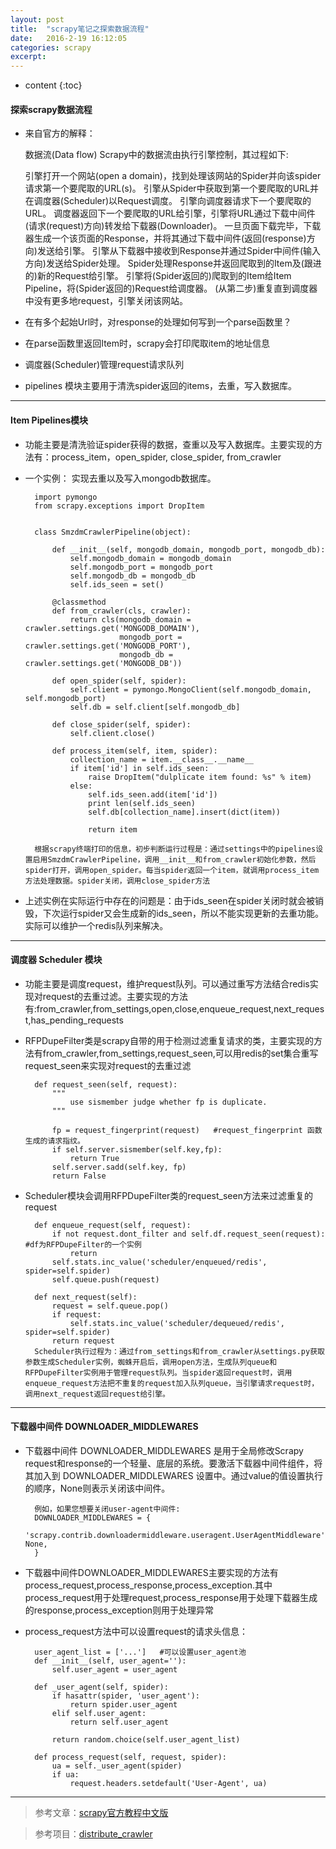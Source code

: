 ```yaml
---
layout: post
title:  "scrapy笔记之探索数据流程"
date:   2016-2-19 16:12:05
categories: scrapy 
excerpt: 
---
```


* content
{:toc}

#### 探索scrapy数据流程

* 来自官方的解释：

    数据流(Data flow)
    Scrapy中的数据流由执行引擎控制，其过程如下:

    引擎打开一个网站(open a domain)，找到处理该网站的Spider并向该spider请求第一个要爬取的URL(s)。
    引擎从Spider中获取到第一个要爬取的URL并在调度器(Scheduler)以Request调度。
    引擎向调度器请求下一个要爬取的URL。
    调度器返回下一个要爬取的URL给引擎，引擎将URL通过下载中间件(请求(request)方向)转发给下载器(Downloader)。
    一旦页面下载完毕，下载器生成一个该页面的Response，并将其通过下载中间件(返回(response)方向)发送给引擎。
    引擎从下载器中接收到Response并通过Spider中间件(输入方向)发送给Spider处理。
    Spider处理Response并返回爬取到的Item及(跟进的)新的Request给引擎。
    引擎将(Spider返回的)爬取到的Item给Item Pipeline，将(Spider返回的)Request给调度器。
    (从第二步)重复直到调度器中没有更多地request，引擎关闭该网站。
        
* 在有多个起始Url时，对response的处理如何写到一个parse函数里？

* 在parse函数里返回Item时，scrapy会打印爬取item的地址信息

* 调度器(Scheduler)管理request请求队列

* pipelines 模块主要用于清洗spider返回的items，去重，写入数据库。

---

#### Item Pipelines模块

* 功能主要是清洗验证spider获得的数据，查重以及写入数据库。主要实现的方法有：process_item，open_spider, close_spider, from_crawler

* 一个实例：
        实现去重以及写入mongodb数据库。
        
        import pymongo
        from scrapy.exceptions import DropItem


        class SmzdmCrawlerPipeline(object):
            
            def __init__(self, mongodb_domain, mongodb_port, mongodb_db):
                self.mongodb_domain = mongodb_domain
                self.mongodb_port = mongodb_port
                self.mongodb_db = mongodb_db
                self.ids_seen = set()
            
            @classmethod
            def from_crawler(cls, crawler):
                return cls(mongodb_domain = crawler.settings.get('MONGODB_DOMAIN'),
                           mongodb_port = crawler.settings.get('MONGODB_PORT'),
                           mongodb_db = crawler.settings.get('MONGODB_DB'))
                
            def open_spider(self, spider):
                self.client = pymongo.MongoClient(self.mongodb_domain, self.mongodb_port)
                self.db = self.client[self.mongodb_db]
            
            def close_spider(self, spider):
                self.client.close()
                        
            def process_item(self, item, spider):
                collection_name = item.__class__.__name__
                if item['id'] in self.ids_seen:
                    raise DropItem("dulplicate item found: %s" % item)
                else:
                    self.ids_seen.add(item['id'])
                    print len(self.ids_seen)
                    self.db[collection_name].insert(dict(item))
                
                    return item
                    
        根据scrapy终端打印的信息，初步判断运行过程是：通过settings中的pipelines设置启用SmzdmCrawlerPipeline，调用__init__和from_crawler初始化参数，然后spider打开，调用open_spider。每当spider返回一个item，就调用process_item方法处理数据。spider关闭，调用close_spider方法
        
* 上述实例在实际运行中存在的问题是：由于ids_seen在spider关闭时就会被销毁，下次运行spider又会生成新的ids_seen，所以不能实现更新的去重功能。实际可以维护一个redis队列来解决。
        
---

#### 调度器 Scheduler 模块

* 功能主要是调度request，维护request队列。可以通过重写方法结合redis实现对request的去重过滤。主要实现的方法有:from_crawler,from_settings,open,close,enqueue_request,next_request,has_pending_requests

* RFPDupeFilter类是scrapy自带的用于检测过滤重复请求的类，主要实现的方法有from_crawler,from_settings,request_seen,可以用redis的set集合重写request_seen来实现对request的去重过滤

        def request_seen(self, request):
            """
                use sismember judge whether fp is duplicate.
            """
            
            fp = request_fingerprint(request)   #request_fingerprint 函数生成的请求指纹。
            if self.server.sismember(self.key,fp):
                return True
            self.server.sadd(self.key, fp)
            return False
        
* Scheduler模块会调用RFPDupeFilter类的request_seen方法来过滤重复的request

        def enqueue_request(self, request):
            if not request.dont_filter and self.df.request_seen(request): #df为RFPDupeFilter的一个实例
                return
            self.stats.inc_value('scheduler/enqueued/redis', spider=self.spider)
            self.queue.push(request)
        
        def next_request(self):
            request = self.queue.pop()
            if request:
                self.stats.inc_value('scheduler/dequeued/redis', spider=self.spider)
            return request
        Scheduler执行过程为：通过from_settings和from_crawler从settings.py获取参数生成Scheduler实例，蜘蛛开启后，调用open方法，生成队列queue和RFPDupeFilter实例用于管理request队列。当spider返回request时，调用enqueue_request方法把不重复的request加入队列queue，当引擎请求request时，调用next_request返回request给引擎。
        
---

#### 下载器中间件 DOWNLOADER_MIDDLEWARES 

* 下载器中间件 DOWNLOADER_MIDDLEWARES 是用于全局修改Scrapy request和response的一个轻量、底层的系统。要激活下载器中间件组件，将其加入到 DOWNLOADER_MIDDLEWARES 设置中。通过value的值设置执行的顺序，None则表示关闭该中间件。

        例如，如果您想要关闭user-agent中间件:
        DOWNLOADER_MIDDLEWARES = {           
            'scrapy.contrib.downloadermiddleware.useragent.UserAgentMiddleware': None,
        }
        
* 下载器中间件DOWNLOADER_MIDDLEWARES主要实现的方法有process_request,process_response,process_exception.其中process_request用于处理request,process_response用于处理下载器生成的response,process_exception则用于处理异常

* process_request方法中可以设置request的请求头信息：
        
        user_agent_list = ['...']   #可以设置user_agent池
        def __init__(self, user_agent=''):
            self.user_agent = user_agent

        def _user_agent(self, spider):
            if hasattr(spider, 'user_agent'):
                return spider.user_agent
            elif self.user_agent:
                return self.user_agent

            return random.choice(self.user_agent_list)

        def process_request(self, request, spider):
            ua = self._user_agent(spider)
            if ua:
                request.headers.setdefault('User-Agent', ua)
                
---

> 参考文章：[scrapy官方教程中文版](http://scrapy-chs.readthedocs.org/zh_CN/latest/topics/item-pipeline.html#id2)

> 参考项目：[distribute_crawler](https://github.com/gnemoug/distribute_crawler)